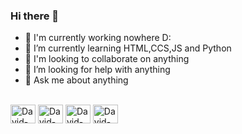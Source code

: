 ### Hi there 👋



- 🔭 I'm currently working nowhere D:
- 🌱 I’m currently learning HTML,CCS,JS and Python
- 👯 I'm looking to collaborate on anything
- 🤔 I’m looking for help with anything
- 💬 Ask me about anything



<div style='display: inline_block'><br>
  <img align="center" alt="David-HTML" height="30" width="40"  src="https://cdn.jsdelivr.net/gh/devicons/devicon/icons/html5/html5-original.svg" />
  <img align="center" alt="David-CSS" height="30" width="40" src="https://cdn.jsdelivr.net/gh/devicons/devicon/icons/css3/css3-original.svg" />
  <img  align="center" alt="David-JS" height="30" width="40"src="https://cdn.jsdelivr.net/gh/devicons/devicon/icons/javascript/javascript-original.svg" />
  <img align="center" alt="David-Pythom" height="30" width="40" src="https://cdn.jsdelivr.net/gh/devicons/devicon/icons/python/python-original.svg" />
</div>


##


<div>
  <a href="https://twitter.com/Izidorio_David" target="_blank"><img scr="https://img.shields.io/badge/Twitter-1DA1F2?style=for-the-badge&logo=twitter&logoColor=white" target="_blank"></a>
  <a href="https://www.instagram.com/david_izidorio" target="_blank"><img scr="https://img.shields.io/badge/Instagram-E4405F?style=for-the-badge&logo=instagram&logoColor=white"></a>
</div>

